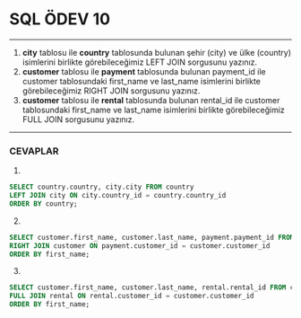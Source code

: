 # SQL ÖDEV 10
---
1.  **city** tablosu ile **country** tablosunda bulunan şehir (city) ve ülke (country) isimlerini birlikte görebileceğimiz LEFT JOIN sorgusunu yazınız.
2.  **customer** tablosu ile **payment** tablosunda bulunan payment_id ile customer tablosundaki first_name ve last_name isimlerini birlikte görebileceğimiz RIGHT JOIN sorgusunu yazınız.
3.  **customer** tablosu ile **rental** tablosunda bulunan rental_id ile customer tablosundaki first_name ve last_name isimlerini birlikte görebileceğimiz FULL JOIN sorgusunu yazınız.
---
### CEVAPLAR
1. 
``` SQL
SELECT country.country, city.city FROM country
LEFT JOIN city ON city.country_id = country.country_id
ORDER BY country;
```
2. 
```sql 
SELECT customer.first_name, customer.last_name, payment.payment_id FROM payment
RIGHT JOIN customer ON payment.customer_id = customer.customer_id
ORDER BY first_name;
```
3. 
```sql 
SELECT customer.first_name, customer.last_name, rental.rental_id FROM customer
FULL JOIN rental ON rental.customer_id = customer.customer_id
ORDER BY first_name;
```